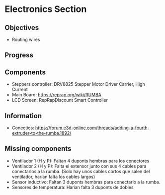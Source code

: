 # Electronics Section

## Objectives

* Routing wires


## Progress

## Components

* Steppers controller: DRV8825 Stepper Motor Driver Carrier, High Current
* Main Board: https://reprap.org/wiki/RUMBA
* LCD Screen: RepRapDiscount Smart Controller

## Information
* Conectios: https://forum.e3d-online.com/threads/adding-a-fourth-extruder-to-the-rumba.1892/

## Missing components

* Ventilador 1 (H y P): Faltan 4 duponts hembras para los conectores
* Ventilador 2 (H y P): Falta el extensor junto con sus 4 cables para conectarlos a la rumba. (Solo hay unos cables cortos que salen del ventilador, harían falta los cables largos)
* Sensor inductivo: Faltan 3 duponts hembras para conectarlo a la rumba.
* Sensores de temperatura: Harían falta 3 duponts de dobles
